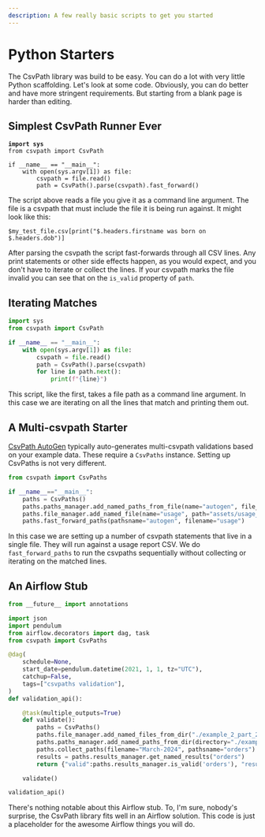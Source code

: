 ```yaml
---
description: A few really basic scripts to get you started
---
```


# Python Starters

The CsvPath library was build to be easy. You can do a lot with very little Python scaffolding. Let's look at some code. Obviously, you can do better and have more stringent requirements. But starting from a blank page is harder than editing.

## Simplest CsvPath Runner Ever

<pre class="language-python"><code class="lang-python"><strong>import sys
</strong>from csvpath import CsvPath

if __name__ == "__main__":
    with open(sys.argv[1]) as file:
        csvpath = file.read()
        path = CsvPath().parse(csvpath).fast_forward()
</code></pre>

The script above reads a file you give it as a command line argument. The file is a csvpath that must include the file it is being run against.  It might look like this:&#x20;

```
$my_test_file.csv[print("$.headers.firstname was born on $.headers.dob")]
```

After parsing the csvpath the script fast-forwards through all CSV lines. Any print statements or other side effects happen, as you would expect, and you don't have to iterate or collect the lines. If your csvpath marks the file invalid you can see that on the `is_valid` property of `path`.

## Iterating Matches

```python
import sys
from csvpath import CsvPath

if __name__ == "__main__":
    with open(sys.argv[1]) as file:
        csvpath = file.read()
        path = CsvPath().parse(csvpath)
        for line in path.next():
            print(f"{line}")
```

This script, like the first, takes a file path as a command line argument. In this case we are iterating on all the lines that match and printing them out.

## A Multi-csvpath Starter

[CsvPath AutoGen](https://autogen.csvpath.org/) typically auto-generates multi-csvpath validations based on your example data. These require a `CsvPaths` instance. Setting up CsvPaths is not very different.

```python
from csvpath import CsvPaths

if __name__=="__main__":
    paths = CsvPaths()
    paths.paths_manager.add_named_paths_from_file(name="autogen", file_path="assets/created_by_autogen.csvpath")
    paths.file_manager.add_named_file(name="usage", path="assets/usage_report_excerpt.csv")
    paths.fast_forward_paths(pathsname="autogen", filename="usage")
```

In this case we are setting up a number of csvpath statements that live in a single file. They will run against a usage report CSV. We do `fast_forward_paths` to run the csvpaths sequentially without collecting or iterating on the matched lines.

## An Airflow Stub

```python
from __future__ import annotations

import json
import pendulum
from airflow.decorators import dag, task
from csvpath import CsvPaths

@dag(
    schedule=None,
    start_date=pendulum.datetime(2021, 1, 1, tz="UTC"),
    catchup=False,
    tags=["csvpaths validation"],
)
def validation_api():

    @task(multiple_outputs=True)
    def validate():
        paths = CsvPaths()
        paths.file_manager.add_named_files_from_dir("./example_2_part_2/csvs")
        paths.paths_manager.add_named_paths_from_dir(directory="./example_2_part_2/csvpaths")
        paths.collect_paths(filename="March-2024", pathsname="orders")
        results = paths.results_manager.get_named_results("orders")
        return {"valid":paths.results_manager.is_valid('orders'), "results_count":len(paths.results_manager.get_named_results('orders'))}

    validate()

validation_api()    
```

There's nothing notable about this Airflow stub. To, I'm sure, nobody's surprise, the CsvPath library fits well in an Airflow solution. This code is just a placeholder for the awesome Airflow things you will do.
